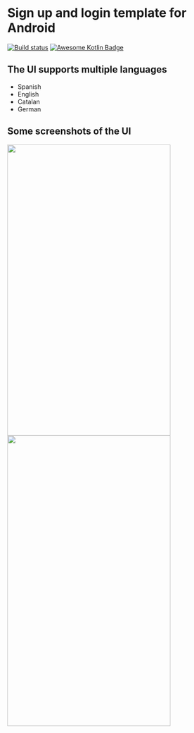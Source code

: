 # Sign up and login template for Android
[![Build status](https://img.shields.io/travis/request/request/master.svg?style=flat-square)](https://travis-ci.org/request/request)
[![Awesome Kotlin Badge](https://kotlin.link/awesome-kotlin.svg)](https://github.com/KotlinBy/awesome-kotlin)

## The UI supports multiple languages
- Spanish
- English
- Catalan
- German

## Some screenshots of the UI
<img src="https://xpoeha-ch3301.files.1drv.com/y4mgMLehNBXPKvFvejENTwg18EbtKz2WOV4kUbdTu8WpC0AkWA12u7An8n9-nB1UfkpxkK8yDAyU9Y7pPUcK5Nq5u4-DN6owrzhPgAl2XLtdS_EPbw9ORup_dY3Wdjyl9FteuyGBeohLraMDdOWWgQsJXzTP7o8r_QqW6zsw9MHzNeay6VGTIReae8woatZm9M3aFt2vYjv_k_tMyVvMY1vrA?width=371&height=660&cropmode=none" width="371" height="660" />
<img src="https://xpofha-ch3301.files.1drv.com/y4mSlIre8NblTNjFbZSg7drOn963-eeD3GuaMGiuu6nvHv0y695g-uAbT1TH7AuPrg90hlNXO-SKyMpOG5kUPenuiTShvgPh-J8OWD07Yvy3rdLRhz_XL--FWr5H4rjdmfdkZQj0AhorT55aVs8vGadOJjli-mslHrGxEkYkyfFEYYgQYUYEoidYAty34sYCoq6VcxyCEJFhgNGFGE6hsnwhw?width=371&height=660&cropmode=none" width="371" height="660" />
